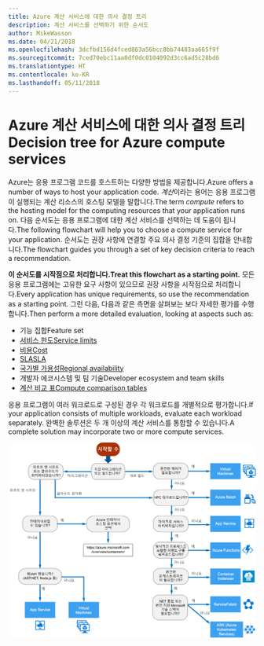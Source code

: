 ```yaml
---
title: Azure 계산 서비스에 대한 의사 결정 트리
description: 계산 서비스를 선택하기 위한 순서도
author: MikeWasson
ms.date: 04/21/2018
ms.openlocfilehash: 3dcfbd156d4fced863a56bcc8bb74483aa665f9f
ms.sourcegitcommit: 7ced70ebc11aa0df0dc0104092d3cc6ad5c28bd6
ms.translationtype: HT
ms.contentlocale: ko-KR
ms.lasthandoff: 05/11/2018
---
```

# <a name="decision-tree-for-azure-compute-services"></a><span data-ttu-id="cc565-103">Azure 계산 서비스에 대한 의사 결정 트리</span><span class="sxs-lookup"><span data-stu-id="cc565-103">Decision tree for Azure compute services</span></span>

<span data-ttu-id="cc565-104">Azure는 응용 프로그램 코드를 호스트하는 다양한 방법을 제공합니다.</span><span class="sxs-lookup"><span data-stu-id="cc565-104">Azure offers a number of ways to host your application code.</span></span> <span data-ttu-id="cc565-105">*계산*이라는 용어는 응용 프로그램이 실행되는 계산 리소스의 호스팅 모델을 말합니다.</span><span class="sxs-lookup"><span data-stu-id="cc565-105">The term *compute* refers to the hosting model for the computing resources that your application runs on.</span></span> <span data-ttu-id="cc565-106">다음 순서도는 응용 프로그램에 대한 계산 서비스를 선택하는 데 도움이 됩니다.</span><span class="sxs-lookup"><span data-stu-id="cc565-106">The following flowchart will help you to choose a compute service for your application.</span></span> <span data-ttu-id="cc565-107">순서도는 권장 사항에 연결할 주요 의사 결정 기준의 집합을 안내합니다.</span><span class="sxs-lookup"><span data-stu-id="cc565-107">The flowchart guides you through a set of key decision criteria to reach a recommendation.</span></span> 

<span data-ttu-id="cc565-108">**이 순서도를 시작점으로 처리합니다.**</span><span class="sxs-lookup"><span data-stu-id="cc565-108">**Treat this flowchart as a starting point.**</span></span> <span data-ttu-id="cc565-109">모든 응용 프로그램에는 고유한 요구 사항이 있으므로 권장 사항을 시작점으로 처리합니다.</span><span class="sxs-lookup"><span data-stu-id="cc565-109">Every application has unique requirements, so use the recommendation as a starting point.</span></span> <span data-ttu-id="cc565-110">그런 다음, 다음과 같은 측면을 살펴보는 보다 자세한 평가를 수행합니다.</span><span class="sxs-lookup"><span data-stu-id="cc565-110">Then perform a more detailed evaluation, looking at aspects such as:</span></span>
 
- <span data-ttu-id="cc565-111">기능 집합</span><span class="sxs-lookup"><span data-stu-id="cc565-111">Feature set</span></span>
- [<span data-ttu-id="cc565-112">서비스 한도</span><span class="sxs-lookup"><span data-stu-id="cc565-112">Service limits</span></span>](/azure/azure-subscription-service-limits)
- [<span data-ttu-id="cc565-113">비용</span><span class="sxs-lookup"><span data-stu-id="cc565-113">Cost</span></span>](https://azure.microsoft.com/pricing/)
- [<span data-ttu-id="cc565-114">SLA</span><span class="sxs-lookup"><span data-stu-id="cc565-114">SLA</span></span>](https://azure.microsoft.com/support/legal/sla/)
- [<span data-ttu-id="cc565-115">국가별 가용성</span><span class="sxs-lookup"><span data-stu-id="cc565-115">Regional availability</span></span>](https://azure.microsoft.com/global-infrastructure/services/)
- <span data-ttu-id="cc565-116">개발자 에코시스템 및 팀 기술</span><span class="sxs-lookup"><span data-stu-id="cc565-116">Developer ecosystem and team skills</span></span>
- [<span data-ttu-id="cc565-117">계산 비교 표</span><span class="sxs-lookup"><span data-stu-id="cc565-117">Compute comparison tables</span></span>](./compute-comparison.md)

<span data-ttu-id="cc565-118">응용 프로그램이 여러 워크로드로 구성된 경우 각 워크로드를 개별적으로 평가합니다.</span><span class="sxs-lookup"><span data-stu-id="cc565-118">If your application consists of multiple workloads, evaluate each workload separately.</span></span> <span data-ttu-id="cc565-119">완벽한 솔루션은 두 개 이상의 계산 서비스를 통합할 수 있습니다.</span><span class="sxs-lookup"><span data-stu-id="cc565-119">A complete solution may incorporate two or more compute services.</span></span>

![](../images/compute-decision-tree.svg)


